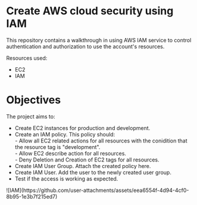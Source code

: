 <h1>Create AWS cloud security using IAM</h1>

This repository contains a walkthrough in using AWS IAM service to control authentication and authorization to use the account's resources. 

Resources used:
- EC2
- IAM

<h1>Objectives</h1>
The project aims to:
<ul>
  <li>Create EC2 instances for production and development.</li>
  <li>Create an IAM policy. This policy should:</li>
    - Allow all EC2 related actions for all resources with the conidition that the resource tag is "development".<br>
    - Allow EC2 describe action for all resources.<br>
    - Deny Deletion and Creation of EC2 tags for all resources.<br>
  <li>Create IAM User Group. Attach the created policy here.</li>
  <li>Create IAM User. Add the user to the newly created user group.</li>
  <li>Test if the access is working as expected.</li>
</ul>
![IAM](https://github.com/user-attachments/assets/eea6554f-4d94-4cf0-8b95-1e3b7f215ed7)
